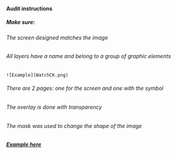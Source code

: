 #### Audit instructions

##### Make sure: 

###### The screen designed matches the image
###### All layers have a name and belong to a group of graphic elements
    
    
    ![Example](WatchCK.png)
    
###### There are 2 pages: one for the screen and one with the symbol
###### The overlay is done with transparency
###### The mask was used to change the shape of the image

##### [Example here](https://www.figma.com/file/qBYmuatLnhRrWMGlf5vMau/UI-I-Challenge---UI-Ex-10)